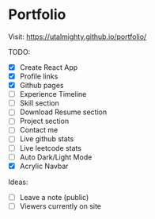 # Portfolio
Visit: https://utalmighty.github.io/portfolio/

TODO:
- [x] Create React App
- [x] Profile links
- [x] Github pages
- [ ] Experience Timeline
- [ ] Skill section
- [ ] Download Resume section
- [ ] Project section
- [ ] Contact me
- [ ] Live github stats
- [ ] Live leetcode stats
- [ ] Auto Dark/Light Mode
- [x] Acrylic Navbar

Ideas:
- [ ] Leave a note (public)
- [ ] Viewers currently on site
